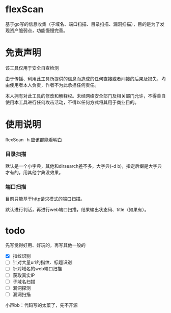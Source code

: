 # flexScan
基于go写的信息收集（子域名、端口扫描、目录扫描、漏洞扫描），目的是为了发现资产脆弱点，功能慢慢完善。
# 免责声明

该工具仅用于安全自查检测

由于传播、利用此工具所提供的信息而造成的任何直接或者间接的后果及损失，均由使用者本人负责，作者不为此承担任何责任。

本人拥有对此工具的修改和解释权。未经网络安全部门及相关部门允许，不得善自使用本工具进行任何攻击活动，不得以任何方式将其用于商业目的。

# 使用说明

flexScan -h
应该都能看明白

### 目录扫描

默认是一个小字典，其他和dirsearch差不多，大字典(-d b)，指定后缀是大字典才有的，用其他字典没效果。

### 端口扫描

目前只能基于http请求模式的端口扫描。

默认进行判活，再进行web端口扫描，结果输出状态码、title（如果有）。

# todo
先写觉得好用、好玩的，再写其他一般的
- [x] 指纹识别
- [ ] 针对大量url的指纹、标题识别
- [ ] 针对域名的web端口扫描
- [ ] 获取真实IP
- [ ] 子域名扫描
- [ ] 漏洞探测
- [ ] 漏洞扫描

小声bb：代码写的太菜了，先不开源
